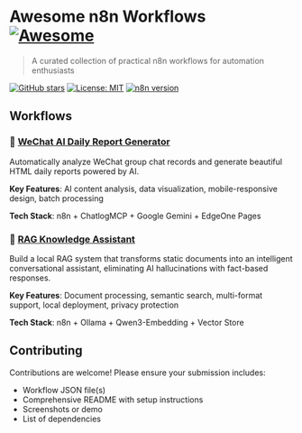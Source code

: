 # Awesome n8n Workflows [![Awesome](https://awesome.re/badge.svg)](https://awesome.re)

> A curated collection of practical n8n workflows for automation enthusiasts

[![GitHub stars](https://img.shields.io/github/stars/lqshow/awesome-n8n-workflows.svg?style=flat-square)](https://github.com/yourusername/awesome-n8n-workflows)
[![License: MIT](https://img.shields.io/badge/License-MIT-yellow.svg?style=flat-square)](https://opensource.org/licenses/MIT)
[![n8n version](https://img.shields.io/badge/n8n-1.94.1+-blue.svg?style=flat-square)](https://n8n.io/)

## Workflows

### 💬 [WeChat AI Daily Report Generator](./workflows/wechat-daily-report/)

Automatically analyze WeChat group chat records and generate beautiful HTML daily reports powered by AI.

**Key Features**: AI content analysis, data visualization, mobile-responsive design, batch processing

**Tech Stack**: n8n + ChatlogMCP + Google Gemini + EdgeOne Pages

### 🧠 [RAG Knowledge Assistant](./workflows/rag-knowledge-assistant/)

Build a local RAG system that transforms static documents into an intelligent conversational assistant, eliminating AI hallucinations with fact-based responses.

**Key Features**: Document processing, semantic search, multi-format support, local deployment, privacy protection

**Tech Stack**: n8n + Ollama + Qwen3-Embedding + Vector Store

## Contributing

Contributions are welcome! Please ensure your submission includes:

- Workflow JSON file(s)
- Comprehensive README with setup instructions
- Screenshots or demo
- List of dependencies